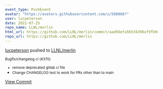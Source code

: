 ```yaml
---
event_type: PushEvent
avatar: "https://avatars.githubusercontent.com/u/588868?"
user: lucpeterson
date: 2022-07-25
repo_name: LLNL/merlin
html_url: https://github.com/LLNL/merlin/commit/aad56efa56534398af9fb9c4dce805994d3bee1a
repo_url: https://github.com/LLNL/merlin
---
```


<a href='https://github.com/lucpeterson' target='_blank'>lucpeterson</a> pushed to <a href='https://github.com/LLNL/merlin' target='_blank'>LLNL/merlin</a>

<small>Bugfix/changelog ci (#370)

* remove deprecated gitlab ci file
* Change CHANGELOG test to work for PRs other than to main</small>

<a href='https://github.com/LLNL/merlin/commit/aad56efa56534398af9fb9c4dce805994d3bee1a' target='_blank'>View Commit</a>